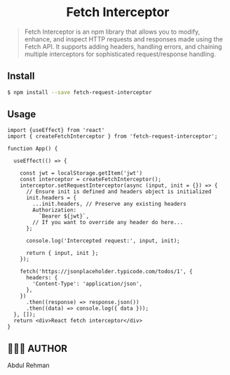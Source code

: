 <div align="center">
	<h1> Fetch Interceptor<br>
	</h1>
</div>

> Fetch Interceptor is an npm library that allows you to modify, enhance, and inspect HTTP requests and responses made using the Fetch API. It supports adding headers, handling errors, and chaining multiple interceptors for sophisticated request/response handling.

## Install

```bash
$ npm install --save fetch-request-interceptor
```

## Usage
```
import {useEffect} from 'react'
import { createFetchInterceptor } from 'fetch-request-interceptor';

function App() {
  
  useEffect(() => {

	const jwt = localStorage.getItem('jwt')
    const interceptor = createFetchInterceptor();
    interceptor.setRequestInterceptor(async (input, init = {}) => {
      // Ensure init is defined and headers object is initialized
      init.headers = {
        ...init.headers, // Preserve any existing headers
        Authorization:
          `Bearer ${jwt}`,
        // If you want to override any header do here...
      };

      console.log('Intercepted request:', input, init);

      return { input, init };
    });

    fetch('https://jsonplaceholder.typicode.com/todos/1', {
      headers: {
        'Content-Type': 'application/json',
      },
    })
      .then((response) => response.json())
      .then((data) => console.log({ data }));
  }, []);
  return <div>React fetch interceptor</div>
}
```



## 👨🏻‍💻 AUTHOR
  Abdul Rehman
   
